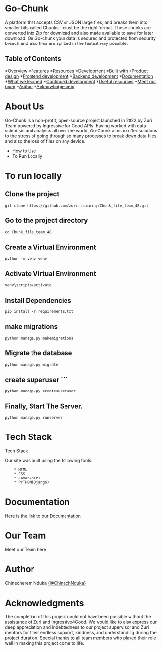 # Go-Chunk

A platform that accepts CSV or JSON large files, and breaks them into smaller bits called Chunks - must be the right format. These chunks are converted into Zip for download and also made available to save for later download. On Go-chunk your data is secured and protected from security breach and also files are splitted in the fastest way possible.



## Table of Contents

*[Overview](#overview)
*[Features](#features)
*[Resources](#resources)
*[Development](#development)
*[Built with](#built-with)
*[Product design](#product-design)
*[Frontend development](#frontend-development)
*[Backend development](#backend-development)
*[Documentation](#documentation)
*[What we learned](#what-we-learned) 
*[Continued development](#continued-development)
*[Useful resources](#useful-resources)
*[Meet our team](#meet-our-team)
*[Author](#Author) 
*[Acknowledgments](#acknowledgements) 



# About Us
Go-Chunk is a non-profit, open-source project launched in 2022 by Zuri Team powered by Ingressive for Good APIs. Having worked with data scientists and analysts all over the world, Go-Chunk aims to offer solutions to the stress of going through so many processes to break down data files and also the loss of files on any device.

- How to Use
- To Run Locally



# To run locally

## Clone the project

``` git clone https://github.com/zuri-training/Chunk_file_team_48.git ```

## Go to the project directory

``` cd Chunk_file_team_48 ```

## Create a Virtual Environment

``` python -m venv venv ```

## Activate Virtual Environment

``` venv\scripts\activate ```

## Install Dependencies

``` pip install -r requirements.txt ```

## make migrations

``` python manage.py makemigrations ```

## Migrate the database

``` python manage.py migrate ```

## create superuser ```

``` python manage.py createsuperuser ```

## Finally, Start The Server.

``` python manage.py runserver ``` 

# Tech Stack
Tech Stack

 Our site was built using the following tools:

        * HTML
        * CSS
        * JAVASCRIPT
        * PYTHON(Django) ​ ​
        
# Documentation
Here is the link to our [Documentation](https://docs.google.com/document/d/1kr2OITN5x1Qk9msqu2vurgJEsORGdqHtZe24EeHFHmU/edit)

# Our Team
Meet our Team here

# Author
Chinecherem Nduka [{@ChinechNduka}](https://github.com/ChinechNduka)

# Acknowledgments
The completion of this project could not have been possible without the assistance of Zuri and Ingressive4Good. We would like to also express our deep appreciation and indebtedness to our project supervisor and Zuri mentors for their endless support, kindness, and understanding during the project duration. Special thanks to all team members who played their role well in making this project come to life.
